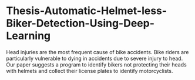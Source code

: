 # Thesis-Automatic-Helmet-less-Biker-Detection-Using-Deep-Learning
Head injuries are the most frequent cause of bike accidents. Bike riders are particularly vulnerable to dying in accidents due to severe injury to head. Our paper suggests a program to identify bikers not protecting their heads with helmets and collect their license plates to identify motorcyclists.
